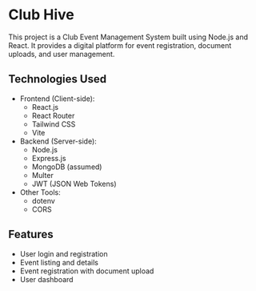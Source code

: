 # Club Hive

This project is a Club Event Management System built using Node.js and React. It provides a digital platform for event registration, document uploads, and user management.

## Technologies Used

* Frontend (Client-side):
    * React.js
    * React Router
    * Tailwind CSS
    * Vite
* Backend (Server-side):
    * Node.js
    * Express.js
    * MongoDB (assumed)
    * Multer
    * JWT (JSON Web Tokens)
* Other Tools:
    * dotenv
    * CORS

## Features

* User login and registration
* Event listing and details
* Event registration with document upload
* User dashboard

